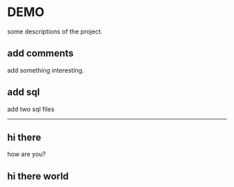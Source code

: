 # DEMO

some descriptions of the project.

## add comments

add something interesting.

## add sql
add two sql files

----
## hi there

how are you?

## hi there world




